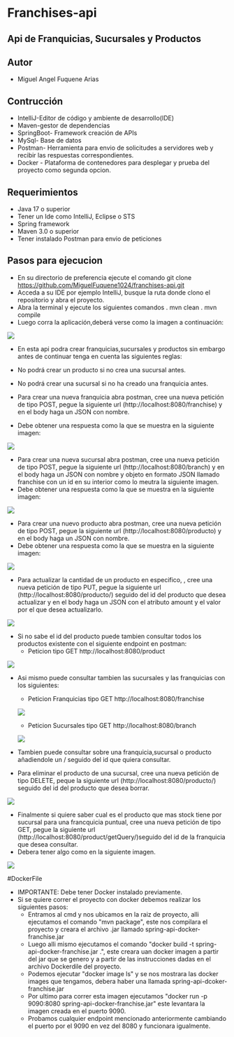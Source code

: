 # Franchises-api

## Api de Franquicias, Sucursales y Productos

## Autor

- Miguel Angel Fuquene Arias

## Contrucción

- IntelliJ-Editor de código y ambiente de desarrollo(IDE)
- Maven-gestor de dependencias
- SpringBoot- Framework creación de APIs
- MySql- Base de datos
- Postman- Herramienta para envio de solicitudes a servidores web y recibir las respuestas correspondientes.
- Docker - Plataforma de contenedores para desplegar y prueba del proyecto como segunda opcion.


## Requerimientos
- Java 17 o superior
- Tener un Ide como IntelliJ, Eclipse o STS
- Spring framework
- Maven 3.0 o superior
- Tener instalado Postman para envio de peticiones


## Pasos para ejecucion

- En su directorio de preferencia ejecute el comando git clone https://github.com/MiguelFuquene1024/franchises-api.git
- Acceda a su IDE por ejemplo IntelliJ, busque la ruta donde clono el repositorio y abra el proyecto.
- Abra la terminal y ejecute los siguientes comandos
  . mvn clean
  . mvn compile
- Luego corra la aplicación,deberá verse como la imagen a continuación:

![](https://github.com/MiguelFuquene1024/franchises-api/blob/master/IMG/ApiRunning.png)


-  En esta api podra crear franquicias,sucursales y productos sin embargo antes de continuar tenga en cuenta las siguientes reglas:
- No podrá crear un producto si no crea una sucursal antes.
- No podrá crear una sucursal si no ha creado una franquicia antes.


- Para crear una nueva franquicia abra postman, cree una nueva petición de tipo POST, pegue la siguiente url (http://localhost:8080/franchise) y en el body haga un JSON con nombre.
- Debe obtener una respuesta como la que se muestra en la siguiente imagen:


![](https://github.com/MiguelFuquene1024/franchises-api/blob/master/IMG/CreateFranchise.png)


- Para crear una nueva sucursal abra postman, cree una nueva petición de tipo POST, pegue la siguiente url (http://localhost:8080/branch) y en el body haga un JSON con nombre y objeto en formato JSON llamado franchise con un id en su interior como lo meutra la siguiente imagen.
- Debe obtener una respuesta como la que se muestra en la siguiente imagen:

![](https://github.com/MiguelFuquene1024/franchises-api/blob/master/IMG/CreateBranch.png)


- Para crear una nuevo producto abra postman, cree una nueva petición de tipo POST, pegue la siguiente url (http://localhost:8080/producto) y en el body haga un JSON con nombre.
- Debe obtener una respuesta como la que se muestra en la siguiente imagen:

![](https://github.com/MiguelFuquene1024/franchises-api/blob/master/IMG/CreateProduct.png)

-   Para actualizar la cantidad de un producto en especifico, , cree una nueva petición de tipo PUT, pegue la siguiente url (http://localhost:8080/producto/) seguido del id del producto que desea actualizar y en el body haga un JSON con el atributo amount y el valor por el que desea actualizarlo.

![](https://github.com/MiguelFuquene1024/franchises-api/blob/master/IMG/UpdateProduct.png)


- Si no sabe el id del producto puede tambien consultar todos los productos existente con el siguiente endpoint en postman:
  - Peticion tipo GET http://localhost:8080/product

 ![](https://github.com/MiguelFuquene1024/franchises-api/blob/master/IMG/GetProducts.png)
- Asi mismo puede consultar tambien las sucursales y las franquicias con los siguientes:
  - Peticion Franquicias tipo GET http://localhost:8080/franchise
  
  ![](https://github.com/MiguelFuquene1024/franchises-api/blob/master/IMG/GetFranchises.png)
  
  - Peticion Sucursales tipo GET http://localhost:8080/branch
  
  ![](https://github.com/MiguelFuquene1024/franchises-api/blob/master/IMG/GetBranches.png)
  
- Tambien puede consultar sobre una franquicia,sucursal o producto añadiendole un / seguido del id que quiera consultar.

- Para eliminar el producto de una sucursal, cree una nueva petición de tipo DELETE, peque la siguiente url (http://localhost:8080/producto/) seguido del id del producto que desea borrar.

![](https://github.com/MiguelFuquene1024/franchises-api/blob/master/IMG/DeleteProduct.png)

- Finalmente si quiere saber cual es el producto que mas stock tiene por sucursal para una francquicia puntual, cree una nueva petición de tipo GET, pegue la siguiente url (http://localhost:8080/product/getQuery/)seguido del id de la franquicia que desea consultar.
- Debera tener algo como en la siguiente imagen.
  
![](https://github.com/MiguelFuquene1024/franchises-api/blob/master/IMG/GetQuery.png)

#DockerFile
- IMPORTANTE: Debe tener Docker instalado previamente.
- Si se quiere correr el proyecto con docker debemos realizar los siguientes pasos:
  - Entramos al cmd y nos ubicamos en la raiz de proyecto, alli ejecutamos el comando "mvn package", este nos compilara el proyecto y creara el archivo .jar llamado spring-api-docker-franchise.jar
  - Luego alli mismo ejecutamos el comando "docker build -t spring-api-docker-franchise.jar .", este creara uan docker imagen a partir del jar que se genero y a partir de las instrucciones dadas en el archivo Dockerdile del proyecto.
  - Podemos ejecutar "docker image ls" y se nos mostrara las docker images que tengamos, debera haber una llamada spring-api-dcoker-franchise.jar
  - Por ultimo para correr esta imagen  ejecutamos "docker run -p 9090:8080 spring-api-docker-franchise.jar" este levantara la imagen creada en el puerto 9090.
  - Probamos cualquier endpoint mencionado anteriormente cambiando el puerto por el 9090 en vez del 8080 y funcionara igualmente.


